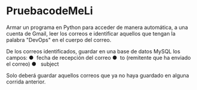 # PruebacodeMeLi

Armar un programa en Python para acceder de manera automática, a una cuenta de Gmail, leer los correos e identificar aquellos que tengan la palabra "DevOps" en el cuerpo del correo. 

De los correos identificados, guardar en una base de datos MySQL los campos: 
		●  fecha de recepción del correo 
		●  to (remitente que ha enviado el correo) 
		●   subject 
   
Solo deberá guardar aquellos correos que ya no haya guardado en alguna corrida anterior. 
